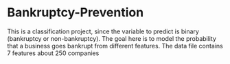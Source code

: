 # Bankruptcy-Prevention
This is a classification project, since the variable to predict is binary (bankruptcy or non-bankruptcy). The goal here is to model the probability that a business goes bankrupt from different features. The data file contains 7 features about 250 companies
